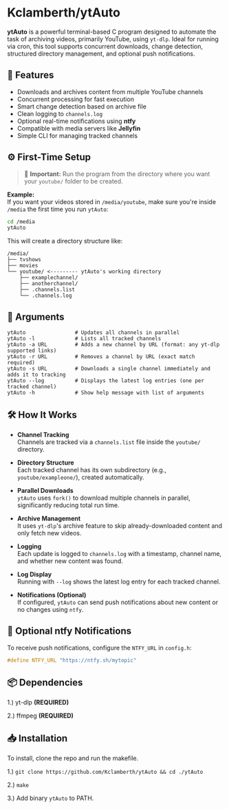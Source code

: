 # Kclamberth/ytAuto

**ytAuto** is a powerful terminal-based C program designed to automate the task of archiving videos, primarily YouTube, using `yt-dlp`. Ideal for running via cron, this tool supports concurrent downloads, change detection, structured directory management, and optional push notifications.

## 🚀 Features

- Downloads and archives content from multiple YouTube channels
- Concurrent processing for fast execution
- Smart change detection based on archive file
- Clean logging to `channels.log`
- Optional real-time notifications using **ntfy**
- Compatible with media servers like **Jellyfin**
- Simple CLI for managing tracked channels

## ⚙️ First-Time Setup
> 🛑 **Important:** Run the program from the directory where you want your `youtube/` folder to be created.

**Example:**  
If you want your videos stored in `/media/youtube`, make sure you're inside `/media` the first time you run `ytAuto`:

```bash
cd /media
ytAuto
```
This will create a directory structure like:

```text
/media/
├── tvshows
├── movies
└── youtube/ <--------- ytAuto's working directory
    ├── examplechannel/
    ├── anotherchannel/
    ├── .channels.list
    └── .channels.log
```

## 🧾 Arguments

```
ytAuto                # Updates all channels in parallel
ytAuto -l             # Lists all tracked channels
ytAuto -a URL         # Adds a new channel by URL (format: any yt-dlp supported links)
ytAuto -r URL         # Removes a channel by URL (exact match required)
ytAuto -s URL         # Downloads a single channel immediately and adds it to tracking
ytAuto --log          # Displays the latest log entries (one per tracked channel)
ytAuto -h             # Show help message with list of arguments
```

## 🛠️ How It Works

- **Channel Tracking**  
  Channels are tracked via a `channels.list` file inside the `youtube/` directory.

- **Directory Structure**  
  Each tracked channel has its own subdirectory (e.g., `youtube/exampleone/`), created automatically.

- **Parallel Downloads**  
  `ytAuto` uses `fork()` to download multiple channels in parallel, significantly reducing total run time.

- **Archive Management**  
  It uses `yt-dlp`'s archive feature to skip already-downloaded content and only fetch new videos.

- **Logging**  
  Each update is logged to `channels.log` with a timestamp, channel name, and whether new content was found.

- **Log Display**  
  Running with `--log` shows the latest log entry for each tracked channel.

- **Notifications (Optional)**  
  If configured, `ytAuto` can send push notifications about new content or no changes using `ntfy`.

## 🔔 Optional ntfy Notifications

To receive push notifications, configure the `NTFY_URL` in `config.h`:

```c
#define NTFY_URL "https://ntfy.sh/mytopic"
```

## 📦 Dependencies
1.) yt-dlp **(REQUIRED)**

2.) ffmpeg **(REQUIRED)**
  
## 📥 Installation
To install, clone the repo and run the makefile.

1.) ```git clone https://github.com/Kclamberth/ytAuto && cd ./ytAuto```

2.) ```make```

3.) Add binary ```ytAuto``` to PATH.
